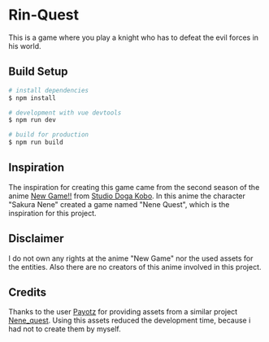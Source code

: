 # Rin-Quest

This is a game where you play a knight who has to defeat the evil forces in his world.

## Build Setup

```bash
# install dependencies
$ npm install

# development with vue devtools
$ npm run dev

# build for production
$ npm run build
```

## Inspiration

The inspiration for creating this game came from the second season of the anime [New Game!!](https://myanimelist.net/anime/34914/New_Game) from [Studio Doga Kobo](http://www.dogakobo.com). In this anime the character "Sakura Nene" created a game named "Nene Quest", which is the inspiration for this project.

## Disclaimer

I do not own any rights at the anime "New Game" nor the used assets for the entities. Also there are no creators of this anime involved in this project.

## Credits

Thanks to the user [Payotz](https://github.com/Payotz) for providing assets from a similar project [Nene_quest](https://github.com/Payotz/Nene_Quest). Using this assets reduced the development time, because i had not to create them by myself.
